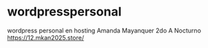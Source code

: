 # wordpresspersonal
wordpress personal en hosting
Amanda Mayanquer
2do A Nocturno
https://12.mkan2025.store/
